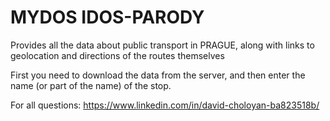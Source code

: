 # MYDOS IDOS-PARODY

Provides all the data about public transport in PRAGUE, along with links to geolocation and directions of the routes themselves

First you need to download the data from the server, and then enter the name (or part of the name) of the stop.

For all questions: https://www.linkedin.com/in/david-choloyan-ba823518b/
